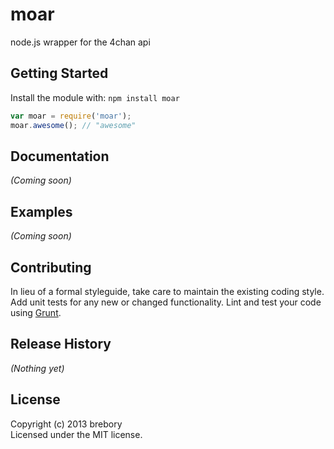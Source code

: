 # moar

node.js wrapper for the 4chan api

## Getting Started
Install the module with: `npm install moar`

```javascript
var moar = require('moar');
moar.awesome(); // "awesome"
```

## Documentation
_(Coming soon)_

## Examples
_(Coming soon)_

## Contributing
In lieu of a formal styleguide, take care to maintain the existing coding style. Add unit tests for any new or changed functionality. Lint and test your code using [Grunt](http://gruntjs.com/).

## Release History
_(Nothing yet)_

## License
Copyright (c) 2013 brebory  
Licensed under the MIT license.
